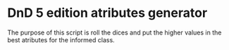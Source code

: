 # DnD 5 edition atributes generator

The purpose of this script is roll the dices and put the higher values in the best atributes for the informed class.